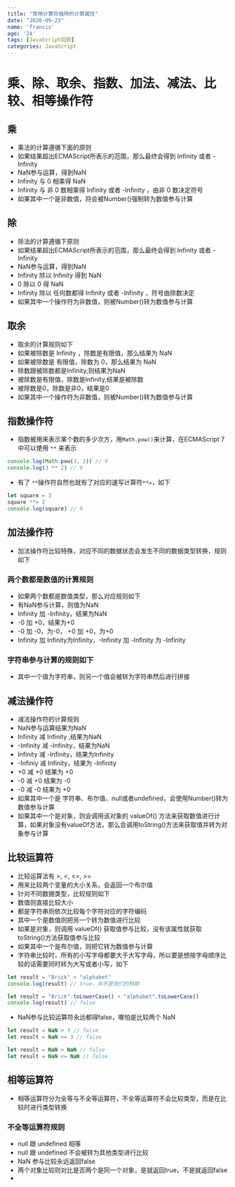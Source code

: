 ```yaml
---
title: "常用计算符独特的计算属性"
date: "2020-09-23"
name: 'francis'
age: '24'
tags: [JavaScript回顾]
categories: JavaScript
---
```



# 乘、除、取余、指数、加法、减法、比较、相等操作符

## 乘

- 乘法的计算遵循下面的原则
- 如果结果超出ECMAScript所表示的范围，那么最终会得到 Infinity 或者 -Infinity
- NaN参与运算，得到NaN
- Infinity 与 0 相乘得 NaN 
- Infinity 与 非 0 数相乘得 Infinity 或者 -Infinity ，由非 0 数决定符号
- 如果其中一个是非数值，将会被Number()强制转为数值参与计算

## 除

- 除法的计算遵循下原则
- 如果结果超出ECMAScript所表示的范围，那么最终会得到 Infinity 或者 -Infinity
- NaN参与运算，得到NaN
- Infinity 除以 Infinity 得到 NaN
- 0 除以 0 得 NaN
- Infinity 除以 任何数都得 Infinity 或者 -Infinity ，符号由除数决定
- 如果其中一个操作符为非数值，则被Number()转为数值参与计算
<!--more-->
## 取余

- 取余的计算规则如下
- 如果被除数是 Infinity ，除数是有限值，那么结果为 NaN
- 如果被除数是 有限值，除数为 0，那么结果为 NaN
- 除数跟被除数都是Infinity,则结果为NaN
- 被除数是有限值，除数是Infinity,结果是被除数
- 被除数是0，除数是非0，结果是0
- 如果其中一个操作符为非数值，则被Number()转为数值参与计算

## 指数操作符

- 指数被用来表示某个数的多少次方，用`Math.pow()`来计算，在ECMAScript 7中可以使用 `**` 来表示

```js
console.log(Math.pow(3, 2)) // 9
console.log(3 ** 2) // 9
```

- 有了 `**`操作符自然也就有了对应的速写计算符`**=`，如下

```js
let square = 3
square **= 2
console.log(square) // 9
```

## 加法操作符

- 加法操作符比较特殊，对应不同的数据状态会发生不同的数据类型转换，规则如下

### 两个数都是数值的计算规则

- 如果两个数都是数值类型，那么对应规则如下
- 有NaN参与计算，则值为NaN
- Infinity 加 -Infinity，结果为NaN
- -0 加 +0，结果为+0
- -0 加 -0，为-0， +0 加 +0，为+0
- Infinity 加 Infinity为Infinity，-Infinity 加 -Infinity 为 -Infinity

### 字符串参与计算的规则如下

- 其中一个值为字符串，则另一个值会被转为字符串然后进行拼接

## 减法操作符

- 减法操作符的计算规则
- NaN参与运算结果为NaN
- Infinity 减 Infinity ,结果为NaN
- -Infinity 减 -Infinity，结果为NaN
- Infinity 减 -Infinity，结果为Infinity
- -Infiniy 减 Infinity，结果为 -Infinity
- +0 减 +0 结果为 +0
- -0 减 +0 结果为 -0
- -0 减 -0 结果为 +0
- 如果其中一个是 字符串、布尔值、null或者undefined，会使用Number()转为数值参与计算
- 如果其中一个是对象，则会调用该对象的 valueOf() 方法来获取数值进行计算，如果对象没有valueOf方法，那么会调用toString()方法来获取值并转为对象参与计算

## 比较运算符

- 比较运算法有 >, <, <=, >=
- 用来比较两个变量的大小关系，会返回一个布尔值
- 针对不同数据类型，比较规则如下
- 数值则直接比较大小
- 都是字符串则依次比较每个字符对应的字符编码
- 其中一个是数值则把另一个转为数值进行比较
- 如果是对象，则调用 valueOf() 获取值参与比较，没有该属性就获取 toString()方法获取值参与比较
- 如果其中一个是布尔值，则把它转为数值参与计算
- 字符串比较时，所有的小写字母都要大于大写字母，所以要是想按字母顺序比较的话需要同时转为大写或者小写，如下

```js
let result = "Brick" < "alphabet"
console.log(result) // true，并不是我们的预期

let result = "Brick".toLowerCase() < "alphabet".toLowerCase()
console.log(result) // false
```

- NaN参与比较运算符永远都得false，哪怕是比较两个 NaN

```js
let result = NaN > 3 // false
let result = NaN <= 3 // false

let result = NaN > NaN // false
let result = NaN <= NaN // false
```

## 相等运算符

- 相等运算符分为全等与不全等运算符，不全等运算符不会比较类型，而是在比较时进行类型转换

### 不全等运算符规则

- null 跟 undefined 相等
- null 跟 undefined 不会被转为其他类型进行比较
- NaN 参与比较永远返回false
- 两个对象比较则对比是否两个是同一个对象，是就返回true，不是就返回false
- 
